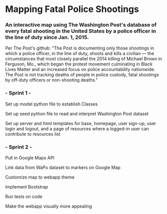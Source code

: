 <h1>Mapping Fatal Police Shootings</h1> 
<h3>An interactive map using The Washington Post's database of every fatal shooting in the United States by a police officer in the line of duty since Jan. 1, 2015.</h3>

Per The Post's github: "The Post is documenting only those shootings in which a police officer, in the line of duty, shoots and kills a civilian — the circumstances that most closely parallel the 2014 killing of Michael Brown in Ferguson, Mo., which began the protest movement culminating in Black Lives Matter and an increased focus on police accountability nationwide. The Post is not tracking deaths of people in police custody, fatal shootings by off-duty officers or non-shooting deaths."

<h3>- Sprint 1 -</h3>
<p>Set up model python file to establish Classes</p>
<p>Set up seed python file to read and interpret Washington Post dataset</p>
<p>Set up server and html templates for base, homepage, user sign-up, user login and logout, and a page of resources where a logged-in user can contribute to resources list</p>

<h3>- Sprint 2 -</h3>
<p>Pull in Google Maps API</p>
<p>Link data from WaPo dataset to markers on Google Map</p>
<p>Customize map to webapp theme</p>
<p>Implement Bootstrap</p>
<p>Run tests on code</p>


<p>Make the webapp visually more appealing</p>